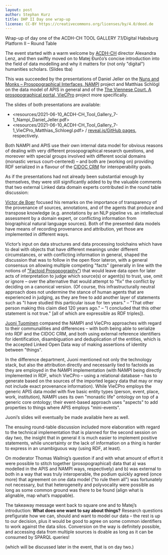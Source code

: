 ```yaml
---
layout: post
author: Stephan Kurz
title: DHP II Day one wrap-up
license: CC-BY https://creativecommons.org/licenses/by/4.0/deed.de
---
```


Wrap-up of day one of the ACDH-CH TOOL GALLERY 7.1/Digital Habsburg Platform II – Round Table

The event started with a warm welcome by [ACDH-CH](https://acdh.oeaw.ac.at/) director Alexandra Lenz, and then swiftly moved on to Matej Đurčo’s concise introduction into the field of data modelling and why it matters for (not only "digital") humanities scholars. (Slides tba)

This was succeeded by the presentations of Daniel Jeller on the [Nuns and Monks – Prosopographical Interfaces, NAMPI](https://nampi.icar-us.eu/) project and Matthias Schlögl on the data model of APIS in general and of the [The Viennese Court. A prosopographical portal, VieCPro](https://viecpro.oeaw.ac.at/) project more specifically. 

The slides of both presentations are available:

- <resources/2021-06-10_ACDH-CH_Tool_Gallery_7-1_Nampi_Daniel_Jeller.pdf>
- <resources/2021-06-10_ACDH-CH_Tool_Gallery_7-1_VieCPro_Matthias_Schloegl.pdf> / [reveal.js/GitHub pages](https://sennierer.github.io/viecpro_toolgallery_presentation_2021/), respectively.

Both NAMPI and APIS use their own internal data model for obvious reasons of dealing with very different prosopographical research questions, and moreover with special groups involved with different social domains (monastic versus court-centered) – and both are (working on) providing RDF serialized in a flavour of the [CIDOC CRM](http://www.cidoc-crm.org/) for interoperability goals. 

As if the presentations had not already been substantial enough by themselves, they were still significantly added to by the valuable comments that two external Linked data domain experts contributed in the round table discussion: 

[Victor de Boer](http://www.victordeboer.com/) focused his remarks on the importance of transparency of the provenance of sources, annotations, and of the agents that produce and transpose knowledge (e.g. annotations by an NLP pipeline vs. an intellectual assessment by a domain expert, or conflicting information from biographical natural language sources). Both of the presented data models have means of recording provenance and attribution, yet those are implemented in different ways. 

Victor’s input on data structures and data processing toolchains which have to deal with objects that have different meanings under different circumstances, or with conflicting information in general, shaped the discussion that was to follow in the open floor lateron, with a general consensus on allowing multiple competing "facts" (generally in line with the notions of ["Factoid Prosopography"](https://www.kcl.ac.uk/factoid-prosopography)) that would leave data open for later acts of interpretation to judge which source(s) or agent(s) to trust, use, omit or ignore – over the alternative that would attempt to "fix" the conflict by deciding on a canonical version. (Of course, this infrastructurally neutral approach does not undermine the stance of human agents that are experienced in judging, as they are free to add another layer of statements such as "I have studied this particular issue for ten years." – "That other person making this claim died 120 years ago." – "I concluded that this other statement is not true." [all of which are expressible as RDF triples]).

[Juoni Tuominen](https://research.aalto.fi/en/persons/jouni-tuominen) compared the NAMPI and VieCPro approaches with regard to their communalities and differences – with both being able to serialize into RDF and the CIDOC CRM, and both using external reference identifiers for identification, disambiguation and deduplication of the entities, which is the accepted Linked Open Data way of making assertions of identity between "things". 

In the difference department, Juoni mentioned not only the technology stack, but also the attribution directly and necessarily tied to factoids as they are employed in the NAMPI implementation (with NAMPI being directly implemented in RDF, which VieCPro – using a relational database – has to generate based on the sources of the imported legacy data that may or may not include exact provenance information). While VieCPro employs the generic APIS data model with five basic entity types (person, event, place, work, institution), NAMPI uses its own "monastic life" ontology on top of a generic core ontology; their event-based approach uses "aspects" to add properties to things where APIS employs "mini-events".  

Juoni’s slides will eventually be made available here as well. 

The ensuing round-table discussion included more elaboration with regard to the technical implementation that is planned for the second session on day two, the insight that in general it is much easier to implement positive statements, while uncertainty or the lack of information on a thing is harder to express in an unambiguous way (using RDF, at least). 

On moderator Thomas Wallnig’s question if and with what amount of effort it were possible to stitch together (prosopographical) data that a) was modelled in the APIS and NAMPI ways, respectively) and b) was external to both in a way that was truly interoperable, the podium quickly agreed (once more) that agreement on one data model ("to rule them all") was fortunately not necessary, but that heterogeneity and polyvocality were possible as long as some common ground was there to be found (align what is alignable, map what’s mappable). 

The takeaway message went back to square one and to Matej’s introduction: **What does one want to say about things?** Research questions prefigurate how we can, should and want to model our data – the rest is up to our decision, plus it would be good to agree on some common identifiers to work against the data silos. Conversion on the way is definitely possible, and accessing data from multiple sources is doable as long as it can be consumed by SPARQL queries! 

(which will be discussed later in the event, that is on day two.)
